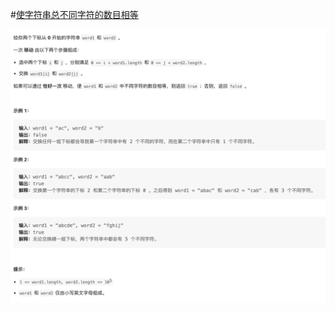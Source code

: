 #[使字符串总不同字符的数目相等](https://leetcode.cn/problems/make-number-of-distinct-characters-equal/)

<img src="./question.jpg" alt="使字符串总不同字符的数目相等"/>
